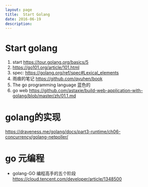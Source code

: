 ```yaml
---
layout: page
title:	Start Golang
date: 2016-06-19
description:
---
```

# Start golang
1. start
https://tour.golang.org/basics/5
1. https://go101.org/article/101.html
1. spec:
    https://golang.org/ref/spec#Lexical_elements
2. 雨痕的笔记
    https://github.com/qyuhen/book
3. The go programming language 蓝色的
4. go web
https://github.com/astaxie/build-web-application-with-golang/blob/master/zh/01.1.md

# golang的实现
https://draveness.me/golang/docs/part3-runtime/ch06-concurrency/golang-netpoller/

# go 元编程
- golang-GO 编程高手的五个阶段 https://cloud.tencent.com/developer/article/1348500